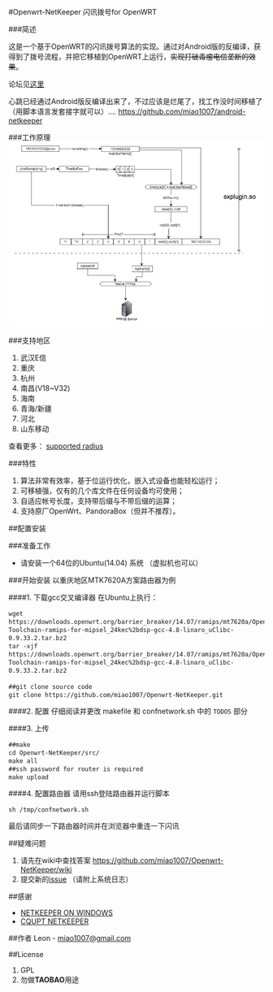 #Openwrt-NetKeeper 闪讯拨号for OpenWRT


###简述

这是一个基于OpenWRT的闪讯拨号算法的实现。通过对Android版的反编译，获得到了拨号流程，并把它移植到OpenWRT上运行，~~实现打破毒瘤电信垄断的效果~~。

论坛见[这里](http://www.right.com.cn/forum/thread-141979-1-1.html)

心跳已经通过Android版反编译出来了，不过应该是烂尾了，找工作没时间移植了（用脚本语言发套接字就可以）.... <https://github.com/miao1007/android-netkeeper>


###工作原理
![How does it work](mdassets/hownetkeeperwork.png)

###支持地区
1. 武汉E信
2. 重庆
3. 杭州
4. 南昌(V18~V32)
5. 海南
6. 青海/新疆
7. 河北
8. 山东移动

查看更多： [supported radius](https://github.com/miao1007/Openwrt-NetKeeper/blob/master/src/makefile#L10)

###特性
1. 算法非常有效率，基于位运行优化，嵌入式设备也能轻松运行；
2. 可移植强，仅有的几个库文件在任何设备均可使用；
3. 自适应帐号长度，支持带后缀与不带后缀的运算；
4. 支持原厂OpenWrt、PandoraBox（但并不推荐）。

##配置安装

###准备工作
* 请安装一个64位的Ubuntu(14.04) 系统 （虚拟机也可以）

###开始安装
以重庆地区MTK7620A方案路由器为例

####1. 下载gcc交叉编译器
在Ubuntu上执行：
```
wget https://downloads.openwrt.org/barrier_breaker/14.07/ramips/mt7620a/OpenWrt-Toolchain-ramips-for-mipsel_24kec%2bdsp-gcc-4.8-linaro_uClibc-0.9.33.2.tar.bz2
tar -xjf https://downloads.openwrt.org/barrier_breaker/14.07/ramips/mt7620a/OpenWrt-Toolchain-ramips-for-mipsel_24kec%2bdsp-gcc-4.8-linaro_uClibc-0.9.33.2.tar.bz2

##git clone source code
git clone https://github.com/miao1007/Openwrt-NetKeeper.git

```

####2. 配置
仔细阅读并更改 makefile 和 confnetwork.sh 中的 `TODOS` 部分

####3. 上传
```
##make
cd Openwrt-NetKeeper/src/
make all
##ssh password for router is required
make upload
```

####4. 配置路由器
请用ssh登陆路由器并运行脚本
```
sh /tmp/confnetwork.sh 
```
最后请同步一下路由器时间并在浏览器中重连一下闪讯

##疑难问题

1. 请先在wiki中查找答案 <https://github.com/miao1007/Openwrt-NetKeeper/wiki>
2. 提交新的[issue](https://github.com/miao1007/Openwrt-NetKeeper/issues/new) （请附上系统日志）


##感谢
* [NETKEEPER ON WINDOWS](http://www.purpleroc.com/html/507231.html)
* [CQUPT NETKEEPER](http://bbs.cqupt.edu.cn/nForum/#!article/Unix_Linux/13624)

##作者
Leon - <miao1007@gmail.com>


##License

1. GPL
2. 勿做**TAOBAO**用途